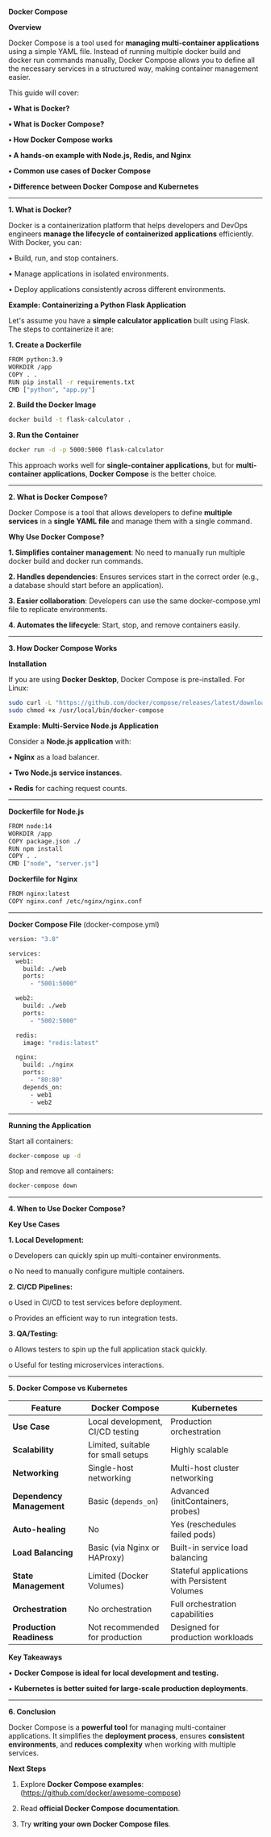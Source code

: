 **Docker Compose**

**Overview**

Docker Compose is a tool used for **managing multi-container applications** using a simple YAML file. Instead of running multiple docker build and docker run commands manually, Docker Compose allows you to define all the necessary services in a structured way, making container management easier.

This guide will cover:

**•	What is Docker?**

**•	What is Docker Compose?**

**•	How Docker Compose works**

**•	A hands-on example with Node.js, Redis, and Nginx**

**•	Common use cases of Docker Compose**

**•	Difference between Docker Compose and Kubernetes**

---

**1. What is Docker?**

Docker is a containerization platform that helps developers and DevOps engineers **manage the lifecycle of containerized applications** efficiently. With Docker, you can:

•	Build, run, and stop containers.

•	Manage applications in isolated environments.

•	Deploy applications consistently across different environments.

**Example: Containerizing a Python Flask Application**

Let's assume you have a **simple calculator application** built using Flask. The steps to containerize it are:

**1.	Create a Dockerfile**

```sh
FROM python:3.9
WORKDIR /app
COPY . .
RUN pip install -r requirements.txt
CMD ["python", "app.py"]
```

**2.	Build the Docker Image**

```sh
docker build -t flask-calculator .
```

**3.	Run the Container**

```sh
docker run -d -p 5000:5000 flask-calculator
```

This approach works well for **single-container applications**, but for **multi-container applications**, **Docker Compose** is the better choice.

---

**2. What is Docker Compose?**

Docker Compose is a tool that allows developers to define **multiple services** in a **single YAML file** and manage them with a single command.

**Why Use Docker Compose?**

**1.	Simplifies container management**: No need to manually run multiple docker build and docker run commands.

**2.	Handles dependencies**: Ensures services start in the correct order (e.g., a database should start before an application).

**3.	Easier collaboration**: Developers can use the same docker-compose.yml file to replicate environments.

**4.	Automates the lifecycle**: Start, stop, and remove containers easily.

---

**3. How Docker Compose Works**

**Installation**

If you are using **Docker Desktop**, Docker Compose is pre-installed. For Linux:

```sh
sudo curl -L "https://github.com/docker/compose/releases/latest/download/docker-compose-$(uname -s)-$(uname -m)" -o /usr/local/bin/docker-compose
sudo chmod +x /usr/local/bin/docker-compose
```

**Example: Multi-Service Node.js Application**

Consider a **Node.js application** with:

•	**Nginx** as a load balancer.

•	**Two Node.js service instances**.

•	**Redis** for caching request counts.

---

**Dockerfile for Node.js**

```sh
FROM node:14
WORKDIR /app
COPY package.json ./
RUN npm install
COPY . .
CMD ["node", "server.js"]
```

**Dockerfile for Nginx**

```sh
FROM nginx:latest
COPY nginx.conf /etc/nginx/nginx.conf
```

---

**Docker Compose File** (docker-compose.yml)

```sh
version: "3.8"

services:
  web1:
    build: ./web
    ports:
      - "5001:5000"

  web2:
    build: ./web
    ports:
      - "5002:5000"

  redis:
    image: "redis:latest"

  nginx:
    build: ./nginx
    ports:
      - "80:80"
    depends_on:
      - web1
      - web2
```

---

**Running the Application**

Start all containers:

```sh
docker-compose up -d
```

Stop and remove all containers:

```sh
docker-compose down
```

---

**4. When to Use Docker Compose?**

**Key Use Cases**

**1.	Local Development:**

o	Developers can quickly spin up multi-container environments.

o	No need to manually configure multiple containers.

**2.	CI/CD Pipelines:**

o	Used in CI/CD to test services before deployment.

o	Provides an efficient way to run integration tests.

**3.	QA/Testing:**

o	Allows testers to spin up the full application stack quickly.

o	Useful for testing microservices interactions.

---

**5. Docker Compose vs Kubernetes**

| Feature                 | Docker Compose                      | Kubernetes                      |
|-------------------------|-----------------------------------|---------------------------------|
| **Use Case**           | Local development, CI/CD testing  | Production orchestration        |
| **Scalability**        | Limited, suitable for small setups | Highly scalable                 |
| **Networking**         | Single-host networking            | Multi-host cluster networking   |
| **Dependency Management** | Basic (`depends_on`)              | Advanced (initContainers, probes) |
| **Auto-healing**       | No                                | Yes (reschedules failed pods)   |
| **Load Balancing**     | Basic (via Nginx or HAProxy)      | Built-in service load balancing |
| **State Management**   | Limited (Docker Volumes)         | Stateful applications with Persistent Volumes |
| **Orchestration**      | No orchestration                  | Full orchestration capabilities |
| **Production Readiness** | Not recommended for production  | Designed for production workloads |

**Key Takeaways**

•	**Docker Compose is ideal for local development and testing.**

•	**Kubernetes is better suited for large-scale production deployments**.

---

**6. Conclusion**

Docker Compose is a **powerful tool** for managing multi-container applications. It simplifies the **deployment process**, ensures **consistent environments**, and **reduces complexity** when working with multiple services.

**Next Steps**

1.	Explore **Docker Compose examples**: (https://github.com/docker/awesome-compose)

2.	Read **official Docker Compose documentation**.
  
3.	Try **writing your own Docker Compose files**.
